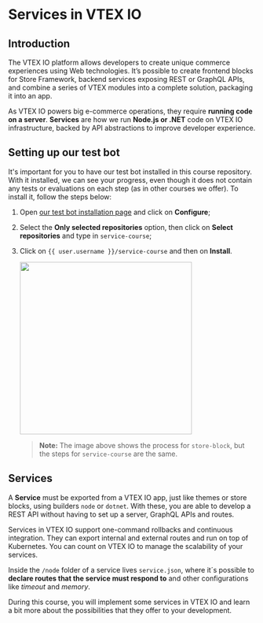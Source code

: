 # Services in VTEX IO

## Introduction

The VTEX IO platform allows developers to create unique commerce experiences using Web technologies. It’s possible to create frontend blocks for Store Framework, backend services exposing REST or GraphQL APIs, and combine a series of VTEX modules into a complete solution, packaging it into an app.

As VTEX IO powers big e-commerce operations, they require **running code on a server**. **Services** are how we run **Node.js or .NET** code on VTEX IO infrastructure, backed by API abstractions to improve developer experience.

## Setting up our test bot
It's important for you to have our test bot installed in this course repository. With it installed, we can see your progress, even though it does not contain any tests or evaluations on each step (as in other courses we offer). To install it, follow the steps below:

1. Open [our test bot installation page](https://github.com/apps/vtex-course-hub) and click on **Configure**;
2. Select the **Only selected repositories** option, then click on **Select repositories** and type in `service-course`;
3. Click on `{{ user.username }}/service-course` and then on **Install**. 

    <img src="https://user-images.githubusercontent.com/19495917/86020968-f31fca00-b9fe-11ea-9776-ccab355663b5.png" width="350" />

    > **Note:** The image above shows the process for `store-block`, but the steps for `service-course` are the same.

## Services

A **Service** must be exported from a VTEX IO app, just like themes or store blocks, using builders `node` or `dotnet`. With these, you are able to develop a REST API without having to set up a server, GraphQL APIs and routes.

Services in VTEX IO support one-command rollbacks and continuous integration. They can export internal and external routes and run on top of Kubernetes. You can count on VTEX IO to manage the scalability of your services.

Inside the `/node` folder of a service lives `service.json`, where it´s possible to **declare routes that the service must respond to** and other configurations like _timeout_ and _memory_.

During this course, you will implement some services in VTEX IO and learn a bit more about the possibilities that they offer to your development.
